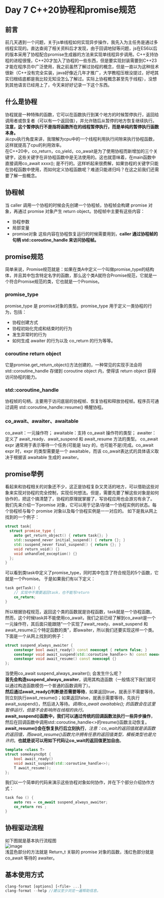 # Day 7 C++20协程和promise规范
## **前言**
前几天遇到一个问题，关于js单线程如何实现异步操作，我先入为主任务是通过多线程实现的。直达查阅了相关资料后才发现，由于回调地狱等问题，js在ES6以后的版本采用了协程配合promise生成器的方法来实现单线程异步调用。C++支持协程的进程很慢，C++20才加入了协程的一些东西，但是要实现封装需要到C++23才能在程序员中广泛使用，我之前虽然了解过协程的概念，但是一直以为这种技术很新（C++没有完全实装，java好像近几年才推广，大学教程压根没提过，好吧其实归根结底都是我比较无知没怎么了解过。实际上协程概念甚至先于线程），没想到其他语言已经用上了，今天来好好记录一下这个东西。
## **什么是协程**
协程就是一种特殊的函数，它可以在函数执行到某个地方的时候暂停执行，返回给调用者或恢复者（可以有一个返回值），并允许随后从暂停的地方恢复继续执行。**注意，这个暂停执行不是指将函数所在的线程暂停执行，而是单纯的暂停执行函数本身。**<br>
从cpu执行角度来讲，我理解为cpu中的一个线程利用执行间隙来执行协程函数，这样就提高了cpu的利用效率。<br>
在C++20中，co_return，co_yield，co_await是为了使用协程而新增加的三个关键字，这些关键字在非协程函数中是无法使用的。这也就意味着，在main函数中直接调用co_await xxxx(); 是不行的。这样听起来很费解，如果协程的关键字只能在协程函数中使用，而如何定义协程函数呢？难道只能递归吗？在这之前我们还需要了解一些概念。
## **协程帧**
当 caller 调用一个协程的时候会先创建一个协程帧，协程帧会构建 promise 对象，再通过 promise 对象产生 return object。协程帧中主要有这些内容：
- 协程参数
- 局部变量
- promise对象
这些内容在协程恢复运行的时候需要用到，**caller 通过协程帧的句柄 std::coroutine_handle 来访问协程帧。**
## **promise规范**
简单来说，Promise规范就是：如果在类A中定义一个叫做promise_type的结构体，并且其中包含特定名字的函数，那么这个类A就符合Promise规范，它就是一个符合Promise规范的类，它也就是一个Promise。
### promise_type
promise_type 是 promise对象的类型。promise_type 用于定义一类协程的行为，包括：
- 协程创建方式
- 协程初始化完成和结束时的行为
- 发生异常时的行为
- 如何生成 awaiter 的行为以及 co_return 的行为等等。
### coroutine return object
它是promise.get_return_object()方法创建的，一种常见的实现手法会将 std::coroutine_handle 存储到 coroutine object 内，使得该 return object 获得访问协程的能力。
### std::coroutine_handle
协程帧的句柄，主要用于访问底层的协程帧、恢复协程和释放协程帧。程序员可通过调用 std::coroutine_handle::resume() 唤醒协程。
### co_await、awaiter、awaitable
co_await：一元操作符；
awaitable：支持 co_await 操作符的类型；
awaiter：定义了 await_ready、await_suspend 和 await_resume 方法的类型。
co_await expr 通常用于表示等待一个任务(可能是 lazy 的，也可能不是)完成。co_await expr 时，expr 的类型需要是一个 awaitable，而该 co_await表达式的具体语义取决于根据该 awaitable 生成的 awaiter。

## **promise举例**
看起来和协程相关的对象还不少，这正是协程复杂又灵活的地方，可以借助这些对象来实现对协程的完全控制，实现任何想法。但是，需要先要了解这些对象是如何协作的，把这个搞清楚了，协程的原理就掌握了，写协程应用也会游刃有余了。
我们先来介绍一下promise 对象，它可以用于记录/存储一个协程实例的状态。每个协程桢与每个 promise 对象以及每个协程实例是一一对应的。
如下是我从网上找到的一个例子：<br>
```C++
struct task{
  struct promise_type {
    auto get_return_object() { return task{}; }
    std::suspend_never initial_suspend() { return {}; }
    std::suspend_never final_suspend() { return {}; }
    void return_void() {}
    void unhandled_exception() {}
  };
}
```
可以看到类task中定义了promise_type，同时其中包含了符合规范的5个函数，它就是一个Promise。
于是如果我们有以下定义：
```C++
task getTask() {
	// 实现中不需要返回task，也不能写return
	co_return;
}
```
所以根据协程规范，返回这个类的函数就是协程函数，task就是一个协程函数。
然而，这个时候task并不能使用co_await，我们之前已经了解到co_await是一个一元操作符，其后面只能跟随“一个实现了await_ready、await_suspend 和 await_resume三个特定函数的类”，即awaiter，所以我们还要实现这样一个类。下面是一个从网上找到的例子：
```C++
struct suspend_always_awaiter {
	constexpr bool await_ready() const noexcept { return false; }
	constexpr void await_suspend(std::coroutine_handle<> h) const noexcept {}
	constexpr void await_resume() const noexcept {}
};
```
当使用co_await suspend_always_awaiter(); 会发生什么呢？<br>
**首先会构造suspend_always_awaiter**，调用其构造函数（一般情况下我们就可以通过构造函数模仿一个普通的函数调用了）。<br>
**然后通过await_ready()判断是否需要等待**，如果返回true，就表示不需要等待，则立刻执行await_resume()；如果返回false，就表示需要等待，先执行await_suspend()，然后进入等待。_调用co_await awaitable(); 的函数会在这里暂停运行，但是不会影响所在线程的执行。_<br>
**await_suspend()函数中，我们可以通过传统的回调函数法执行一些异步操作**，然后在回调函数中调用std::coroutine_handle<>的resume()函数主动恢复。<br>
**await_resume()会在恢复执行后立刻执行**，_注意：co_wait的返回值就是该函数的返回值，而await_resume()函数允许拥有任意的返回值类型，模板类型也是允许的_。**也就是说可以用如下代码让co_wait的返回值更加自由**。<br>
```C++
template <class T>
struct someAsyncOpt {
	bool await_ready()
	void await_suspend(std::coroutine_handle<>);
	T await_resume();
};
```
我们以一个简单的代码来演示这些协程对象如何协作，并在下个部分介绍协作方式：
```C++
task foo () { 
    auto res = co_await suspend_always_awaiter; 
    co_return res ; 
}
```
## **协程驱动流程**
如下图就是基本执行流程图<br>
![image](https://user-images.githubusercontent.com/51207072/219366237-92d0c0a1-73d7-4a49-aee5-b99f2e62823e.png)<br>
浅蓝色部分的方法就是 Return_t 关联的 promise 对象的函数，浅红色部分就是 co_await 等待的 awaiter。


## **基本使用方式**
```javascript
clang-format [options] [<file> ...]
clang-format --help //建议至少浏览一遍帮助信息。
```
